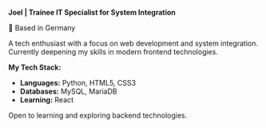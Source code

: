 **Joel | Trainee IT Specialist for System Integration**

📍 Based in Germany

A tech enthusiast with a focus on web development and system integration. Currently deepening my skills in modern frontend technologies.

**My Tech Stack:**
- **Languages:** Python, HTML5, CSS3
- **Databases:** MySQL, MariaDB
- **Learning:** React

Open to learning and exploring backend technologies.
